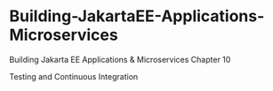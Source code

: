 # Building-JakartaEE-Applications-Microservices
Building Jakarta EE Applications &amp; Microservices
Chapter 10

Testing and  Continuous Integration 



